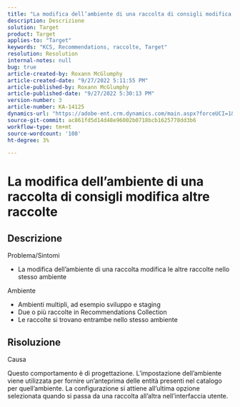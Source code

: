 ```yaml
---
title: "La modifica dell’ambiente di una raccolta di consigli modifica altre raccolte"
description: Descrizione
solution: Target
product: Target
applies-to: "Target"
keywords: "KCS, Recommendations, raccolte, Target"
resolution: Resolution
internal-notes: null
bug: true
article-created-by: Roxann McGlumphy
article-created-date: "9/27/2022 5:11:55 PM"
article-published-by: Roxann McGlumphy
article-published-date: "9/27/2022 5:30:13 PM"
version-number: 3
article-number: KA-14125
dynamics-url: "https://adobe-ent.crm.dynamics.com/main.aspx?forceUCI=1&pagetype=entityrecord&etn=knowledgearticle&id=0196a277-873e-ed11-9db1-00224808613b"
source-git-commit: ac861fd5d14d48e96002b0718bcb1625778dd3b6
workflow-type: tm+mt
source-wordcount: '108'
ht-degree: 3%

---
```


# La modifica dell’ambiente di una raccolta di consigli modifica altre raccolte

## Descrizione

Problema/Sintomi<br>
- La modifica dell’ambiente di una raccolta modifica le altre raccolte nello stesso ambiente



Ambiente
- Ambienti multipli, ad esempio sviluppo e staging
- Due o più raccolte in Recommendations Collection
- Le raccolte si trovano entrambe nello stesso ambiente



## Risoluzione


Causa

Questo comportamento è di progettazione. L’impostazione dell’ambiente viene utilizzata per fornire un’anteprima delle entità presenti nel catalogo per quell’ambiente. La configurazione si attiene all’ultima opzione selezionata quando si passa da una raccolta all’altra nell’interfaccia utente.
